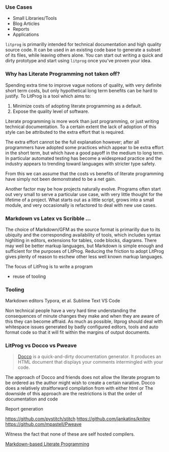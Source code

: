 
### Use Cases

 - Small Libraries/Tools
 - Blog Articles
 - Reports
 - Applications
 
`litprog` is primarilly intended for technical documentation and
high quality source code. It can be used in an existing code base
to generate a subset of its files, while leaving others alone.
You can start out writing a quick and dirty prototype and start
using `litprog` once you've proven your idea.


### Why has Literate Programming not taken off?

Spending extra time to improve vague notions of quality, with
very definite short term costs, but only hypothetical long term
benefits can be hard to justify. To LitProg is a tool
which aims to:

 1. Minimize costs of adopting literate programming as a default.
 2. Expose the quality level of software.



Literate programming is more work than just programming, or
just writing technical documentation. To a certain extent the
lack of adoption of this style can be attributed to the extra
effort that is required.

The extra effort cannot be the full explanation however; after
all programmers have adopted some practices which appear to be
extra effort in the short term, but which have a good payoff in
the medium to long term. In particular automated testing has
become a widespread practice and the industry appears to trending
toward languages with stricter type safety.

From this we can assume that the costs vs benefits of literate
programming have simply not been demonstrated to be a net gain.

Another factor may be how projects naturally evolve. Programs
often start out very small to serve a particular use case, with
very little thought for the lifetime of a project. What starts
out as a little script, grows into a small module, and very
occasionally is refactored to deal with new use cases.


### Markdown vs Latex vs Scribble ...

The choice of Markdown/GFM as the source format is primarilly due to its ubiquity and the corresponding availability of tools, which includes syntax highliting in editors, extensions for tables, code blocks, diagrams. There may well be better markup languages, but Markdown is simple enough and sufficient for the purposes of LitProg. Reducing the friction to adopt LitProg gives plenty of reason to eschew other less well known markup languages.

The focus of LitProg is to write a program
 - reuse of tooling


### Tooling

Markdown editors Typora, et al. 
Sublime Text
VS Code

Non technical people have a very hard time understanding the consequences of minute changes they make and when they are aware of this they can become affraid. As much as possible, litprog should deal with whitespace issues generated by badly configured editors, tools and auto format code so that it will fit within the margins of output documents.


### LitProg vs Docco vs Pweave

> [Docco](http://ashkenas.com/docco/) is a quick-and-dirty documentation generator. It produces an HTML document that displays your comments intermingled with your code. 

The approach of Docco and friends does not allow the literate program to be ordered as the author might wish to create a certain narative. Docco does a relatively straitforward compilation from with either html or 
The downside of this approach are the restrictions is that the order of documentation and code 

Report generation

https://github.com/pystitch/stitch
https://github.com/jankatins/knitpy
https://github.com/mpastell/Pweave

Witness the fact that none of these are self hosted compilers.

[Markdown-based Literate Programming][ref_gist_md_litprog]

[ref_gist_md_litprog]: https://gist.github.com/mrtns/da998d5fde666d6da26807e1f246246e
